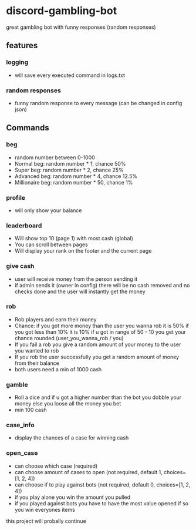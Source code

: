# discord-gambling-bot


great gambling bot with funny responses (random responses)

## features

### logging
- will save every executed command in logs.txt

### random responses
- funny random response to every message (can be changed in config json)

## Commands

### beg
- random number between 0-1000
- Normal beg: random number * 1, chance 50%
- Super beg: random number * 2, chance 25%
- Advanced beg: random number * 4, chance 12.5%
- Millionaire beg: random number * 50, chance 1%

### profile
- will only show your balance

### leaderboard
- Will show top 10 (page 1) with most cash (global)
- You can scroll between pages
- Will display your rank on the footer and the current page

### give cash
- user will receive money from the person sending it
- if admin sends it (owner in config) there will be no cash removed and no checks done and the user will instantly get the money

### rob
- Rob players and earn their money
- Chance: if you got more money than the user you wanna rob it is 50% if you got less than 10% it is 10% if u got in range of 50 - 10 you get your chance rounded (user_you_wanna_rob / you)
- If you fail a rob you give a random amount of your money to the user you wanted to rob
- If you rob the user successfully you get a random amount of money from their balance
- both users need a min of 1000 cash

### gamble
- Roll a dice and if u got a higher number than the bot you dobble your money else you loose all the money you bet
- min 100 cash

### case_info
- display the chances of a case for winning cash

### open_case
- can choose which case (required)
- can choose amount of cases to open (not required, default 1, choices=[1, 2, 4])
- can choose if to play against bots (not required, default 0, choices=[1, 2, 4])
- if you play alone you win the amount you pulled
- if you played against bots you have to have the most value opened if so you win everyones items



this project will probally continue
